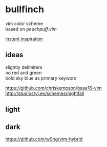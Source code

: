 # bullfinch
vim color scheme  
based on _peachpuff.vim_ 

[instant inspiration](http://www.arkive.org/bullfinch/pyrrhula-pyrrhula/photos.html)

## ideas
slightly delimiters  
no red and green  
bold sky blue as primary keyword  

<https://github.com/chriskempson/base16-vim>  
<http://studiostyl.es/schemes/nightfall>  
## light
## dark
<https://github.com/w0ng/vim-hybrid>  

